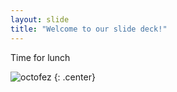 ```yaml
---
layout: slide
title: "Welcome to our slide deck!"
---
```


Time for lunch

![octofez](https://octodex.github.com/images/octofez.png)
{: .center}
